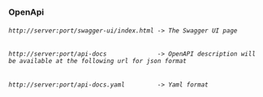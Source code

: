 
### OpenApi

###### `http://server:port/swagger-ui/index.html -> The Swagger UI page `
###### `http://server:port/api-docs              -> OpenAPI description will be available at the following url for json format `
###### `http://server:port/api-docs.yaml         -> Yaml format `